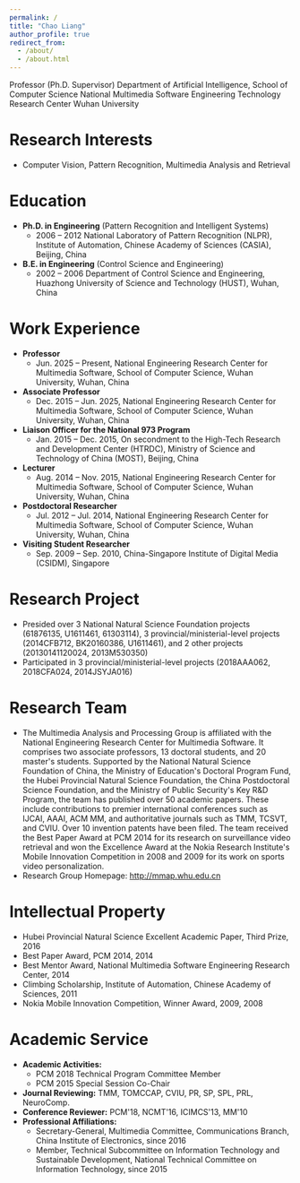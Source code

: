 ```yaml
---
permalink: /
title: "Chao Liang"
author_profile: true
redirect_from: 
  - /about/
  - /about.html
---
```


Professor (Ph.D. Supervisor)
Department of Artificial Intelligence, School of Computer Science
National Multimedia Software Engineering Technology Research Center
Wuhan University

**Research Interests**
======

 - Computer Vision, Pattern Recognition, Multimedia Analysis and Retrieval

  
**Education**
======

  - **Ph.D. in Engineering** (Pattern Recognition and Intelligent Systems)
    - 2006 – 2012 National Laboratory of Pattern Recognition (NLPR), Institute of Automation, Chinese Academy of Sciences (CASIA), Beijing, China
  - **B.E. in Engineering** (Control Science and Engineering)
    - 2002 – 2006 Department of Control Science and Engineering, Huazhong University of Science and Technology (HUST), Wuhan, China

**Work Experience**
======  
  - **Professor**
    - Jun. 2025 – Present, National Engineering Research Center for Multimedia Software, School of Computer Science, Wuhan University, Wuhan, China
  - **Associate Professor**
    - Dec. 2015 – Jun. 2025, National Engineering Research Center for Multimedia Software, School of Computer Science, Wuhan University, Wuhan, China
  - **Liaison Officer for the National 973 Program**
    - Jan. 2015 – Dec. 2015, On secondment to the High-Tech Research and Development Center (HTRDC), Ministry of Science and Technology of China (MOST), Beijing, China
  - **Lecturer**
    - Aug. 2014 – Nov. 2015, National Engineering Research Center for Multimedia Software, School of Computer Science, Wuhan University, Wuhan, China
  - **Postdoctoral Researcher**
    - Jul. 2012 – Jul. 2014, National Engineering Research Center for Multimedia Software, School of Computer Science, Wuhan University, Wuhan, China
  - **Visiting Student Researcher**
    - Sep. 2009 – Sep. 2010, China-Singapore Institute of Digital Media (CSIDM), Singapore

**Research Project**
======
  - Presided over 3 National Natural Science Foundation projects (61876135, U1611461, 61303114), 3 provincial/ministerial-level projects (2014CFB712, BK20160386, U1611461), and 2 other projects (20130141120024, 2013M530350)
  - Participated in 3 provincial/ministerial-level projects (2018AAA062, 2018CFA024, 2014JSYJA016)

**Research Team**
======
- The Multimedia Analysis and Processing Group is affiliated with the National Engineering Research Center for Multimedia Software. It comprises two associate professors, 13 doctoral students, and 20 master's students. Supported by the National Natural Science Foundation of China, the Ministry of Education's Doctoral Program Fund, the Hubei Provincial Natural Science Foundation, the China Postdoctoral Science Foundation, and the Ministry of Public Security's Key R&D Program, the team has published over 50 academic papers. These include contributions to premier international conferences such as IJCAI, AAAI, ACM MM, and authoritative journals such as TMM, TCSVT, and CVIU. Over 10 invention patents have been filed. The team received the Best Paper Award at PCM 2014 for its research on surveillance video retrieval and won the Excellence Award at the Nokia Research Institute's Mobile Innovation Competition in 2008 and 2009 for its work on sports video personalization.
- Research Group Homepage: http://mmap.whu.edu.cn       


**Intellectual Property**
======
  - Hubei Provincial Natural Science Excellent Academic Paper, Third Prize, 2016
  - Best Paper Award, PCM 2014, 2014
  - Best Mentor Award, National Multimedia Software Engineering Research Center, 2014
  - Climbing Scholarship, Institute of Automation, Chinese Academy of Sciences, 2011
  - Nokia Mobile Innovation Competition, Winner Award, 2009, 2008


**Academic Service**
======
  - **Academic Activities:**
    - PCM 2018 Technical Program Committee Member
    - PCM 2015 Special Session Co-Chair
  - **Journal Reviewing:** TMM, TOMCCAP, CVIU, PR, SP, SPL, PRL, NeuroComp.
  - **Conference Reviewer:** PCM'18, NCMT'16, ICIMCS'13, MM'10
  - **Professional Affiliations:**
    - Secretary-General, Multimedia Committee, Communications Branch, China Institute of Electronics, since 2016
    - Member, Technical Subcommittee on Information Technology and Sustainable Development, National Technical Committee on Information Technology, since 2015
